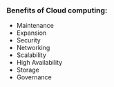 ### Benefits of Cloud computing: 

- Maintenance
- Expansion
- Security
- Networking
- Scalability
- High Availability
- Storage
- Governance
